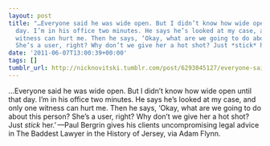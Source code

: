 ```yaml
---
layout: post
title: "…Everyone said he was wide open. But I didn’t know how wide open until that
  day. I’m in his office two minutes. He says he’s looked at my case, and only one
  witness can hurt me. Then he says, ‘Okay, what are we going to do about this person?
  She’s a user, right? Why don’t we give her a hot shot? Just *stick* her.’ "
date: '2011-06-07T13:00:39+00:00'
tags: []
tumblr_url: http://nicknovitski.tumblr.com/post/6293045127/everyone-said-he-was-wide-open-but-i-didnt
---
```

…Everyone said he was wide open. But I didn’t know how wide open until that day. I’m in his office two minutes. He says he’s looked at my case, and only one witness can hurt me. Then he says, ‘Okay, what are we going to do about this person? She’s a user, right? Why don’t we give her a hot shot? Just *stick* her.’ —Paul Bergrin gives his clients uncompromising legal advice in The Baddest Lawyer in the History of Jersey, via Adam Flynn.
